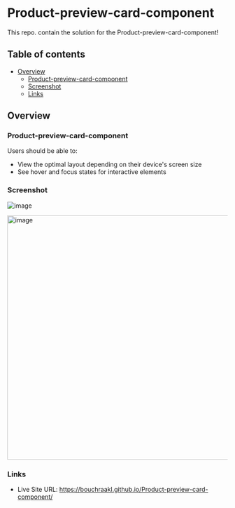 # Product-preview-card-component

This repo. contain the solution for the Product-preview-card-component!

## Table of contents

- [Overview](#overview)
  - [Product-preview-card-component](#product-preview-card-component)
  - [Screenshot](#screenshot)
  - [Links](#links)


## Overview

### Product-preview-card-component

Users should be able to:

- View the optimal layout depending on their device's screen size
- See hover and focus states for interactive elements

### Screenshot
![image](https://user-images.githubusercontent.com/97567643/208555999-c79fe466-f25c-4881-9e29-5b8d4d4aa574.png)

<img width="557" alt="image" src="https://user-images.githubusercontent.com/97567643/208555993-56d56907-4341-4a54-824c-4c7554ac8d7b.png">


### Links
- Live Site URL: https://bouchraakl.github.io/Product-preview-card-component/
